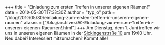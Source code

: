+++
title = "Einladung zum ersten Treffen in unseren eigenen Räumen!"
date = 2010-05-30T17:38:30Z
author = "typ_o"
path = "/blog/2010/05/30/einladung-zum-ersten-treffen-in-unseren-eigenen-raumen"
aliases = ["/blog/archives/90-Einladung-zum-ersten-Treffen-in-unseren-eigenen-Raeumen!.html"]
+++
Am Dienstag, dem 1. Juni treffen wir uns in unseren eigenen Räumen in
der
[Sickingenstraße 10](https://maps.google.com/maps?f=q&source=s_q&hl=de&geocode=&q=sickingenstrasse+10,+kassel&sll=51.320193,9.495353&sspn=0.001224,0.005493&g=51.320238,9.495471&ie=UTF8&hq=&hnear=Sickingenstra%C3%9Fe+10,+Kassel+34117+Kassel,+Hessen,+Deutschland&ll=51.320465,9.495202&spn=0.001224,0.005493&z=18)
um 19:00 Uhr. Neu dabei? Interessiert mitzumachen? Kommt alle!
